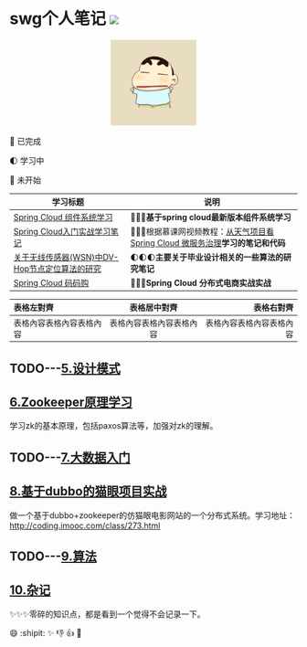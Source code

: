 # swg个人笔记 ![](https://img.shields.io/badge/language-java-orange.svg)

<div align="center">
	<img src="pic/avatar.png" width="150px">
</div>


:full_moon_with_face: 已完成

:first_quarter_moon: 学习中

:new_moon_with_face: 未开始

学习标题 | 说明
---|---
[Spring Cloud 组件系统学习](https://github.com/sunweiguo/swgBook/tree/master/spirng-cloud-modules/)  | :full_moon_with_face::full_moon_with_face::full_moon_with_face:<b>基于spring cloud最新版本组件系统学习</b>
[Spring Cloud入门实战学习笔记](https://github.com/sunweiguo/swgBook/tree/master/spring-cloud-weather-action/)  | :full_moon_with_face::full_moon_with_face::full_moon_with_face:根据慕课网视频教程：</b>[从天气项目看 Spring Cloud 微服务治理](http://coding.imooc.com/class/177.html)<b>学习的笔记和代码
[关于无线传感器(WSN)中DV-Hop节点定位算法的研究](https://github.com/sunweiguo/swgBook/tree/master/paper/)  | :first_quarter_moon::first_quarter_moon::first_quarter_moon:<b>主要关于毕业设计相关的一些算法的研究笔记</b>
[Spring Cloud 码码购](https://github.com/sunweiguo/swgBook/tree/master/mamagou/)  | :new_moon_with_face::new_moon_with_face::new_moon_with_face:<b>Spring Cloud 分布式电商实战实战</b>


| 表格左對齊 | 表格居中對齊 | 表格右對齊 |
|:--|:--:|--:|
| 表格內容表格內容表格內容 | 表格內容表格內容表格內容 | 表格內容表格內容表格內容 |


## TODO---[5.设计模式](https://github.com/sunweiguo/swgBook/tree/master/spirng-cloud-modules/)




## [6.Zookeeper原理学习](https://github.com/sunweiguo/swgBook/tree/master/zookeeper/) 

学习zk的基本原理，包括paxos算法等，加强对zk的理解。


## TODO---[7.大数据入门](https://github.com/sunweiguo/swgBook/tree/master/zookeeper/)



## [8.基于dubbo的猫眼项目实战](https://github.com/sunweiguo/swgBook/tree/master/maoyan/)

做一个基于dubbo+zookeeper的仿猫眼电影网站的一个分布式系统。学习地址：http://coding.imooc.com/class/273.html

## TODO---[9.算法](https://github.com/sunweiguo/swgBook/tree/master/spirng-cloud-modules/)


## [10.杂记](https://github.com/sunweiguo/swgBook/tree/master/zaji)

:sparkles::sparkles::sparkles:零碎的知识点，都是看到一个觉得不会记录一下。


:smile: :shipit: :sparkles: :-1: :+1: :clap:


